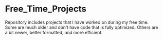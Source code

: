 # Free_Time_Projects
Repository includes projects that I have worked on during my free time. Some are much older and don't have code that is fully optimized. Others are a bit newer, better formatted, and more efficient. 
